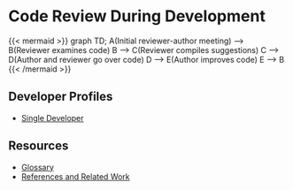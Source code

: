 # Code Review During Development

{{< mermaid >}}
graph TD;
  A(Initial reviewer-author meeting) --> B(Reviewer examines code)
  B --> C(Reviewer compiles suggestions)
  C --> D(Author and reviewer go over code)
  D --> E(Author improves code)
  E --> B
{{< /mermaid >}}

## Developer Profiles
* [Single Developer](flowcharts/lonecoder)

## Resources
* [Glossary](glossary)
* [References and Related Work](refs-related)
